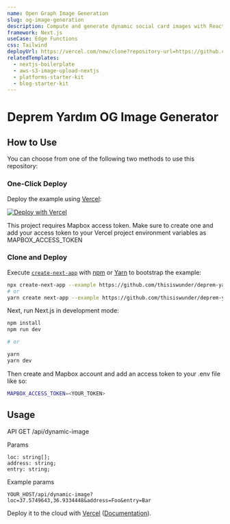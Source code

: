 ```yaml
---
name: Open Graph Image Generation
slug: og-image-generation
description: Compute and generate dynamic social card images with React components.
framework: Next.js
useCase: Edge Functions
css: Tailwind
deployUrl: https://vercel.com/new/clone?repository-url=https://github.com/thisiswunder/deprem-yardim-og-generator&project-name=deprem-yardim-og-generator&repository-name=deprem-yardim-og-generator
relatedTemplates:
  - nextjs-boilerplate
  - aws-s3-image-upload-nextjs
  - platforms-starter-kit
  - blog-starter-kit
---
```


# Deprem Yardım OG Image Generator

## How to Use

You can choose from one of the following two methods to use this repository:

### One-Click Deploy

Deploy the example using [Vercel](https://vercel.com?utm_source=github&utm_medium=readme&utm_campaign=vercel-examples):

[![Deploy with Vercel](https://vercel.com/button)](https://vercel.com/new/clone?repository-url=https://github.com/thisiswunder/deprem-yardim-og-generator&project-name=deprem-yardim-og-generator&repository-name=deprem-yardim-og-generator)

This project requires Mapbox access token. Make sure to create one and add your access token to your Vercel project environment variables as MAPBOX_ACCESS_TOKEN

### Clone and Deploy

Execute [`create-next-app`](https://github.com/vercel/next.js/tree/canary/packages/create-next-app) with [npm](https://docs.npmjs.com/cli/init) or [Yarn](https://yarnpkg.com/lang/en/docs/cli/create/) to bootstrap the example:

```bash
npx create-next-app --example https://github.com/thisiswunder/deprem-yardim-og-generator
# or
yarn create next-app --example https://github.com/thisiswunder/deprem-yardim-og-generator
```

Next, run Next.js in development mode:

```bash
npm install
npm run dev

# or

yarn
yarn dev
```

Then create and Mapbox account and add an access token to your .env file like so:

```bash
MAPBOX_ACCESS_TOKEN=<YOUR_TOKEN>
```

## Usage

API
GET /api/dynamic-image

Params

```
loc: string[];
address: string;
entry: string;
```

Example params

```
YOUR_HOST/api/dynamic-image?loc=37.5749643,36.9334448&address=Foo&entry=Bar
```

Deploy it to the cloud with [Vercel](https://vercel.com/new?utm_source=github&utm_medium=readme&utm_campaign=edge-middleware-eap) ([Documentation](https://nextjs.org/docs/deployment)).
